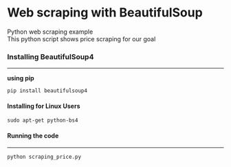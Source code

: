 # Web scraping with BeautifulSoup
Python web scraping example  
This python script shows price scraping for our goal

### Installing BeautifulSoup4
***

__using pip__
```
pip install beautifulsoup4
```

#### Installing for Linux Users
```
sudo apt-get python-bs4
```

#### Running the code
***
```
python scraping_price.py
```
